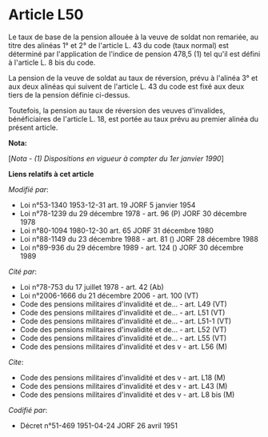# Article L50

Le taux de base de la pension allouée à la veuve de soldat non remariée, au titre des alinéas 1° et 2° de l'article L. 43 du
code (taux normal) est déterminé par l'application de l'indice de pension 478,5 (1) tel qu'il est défini à l'article L. 8 bis
du code.

La pension de la veuve de soldat au taux de réversion, prévu à l'alinéa 3° et aux deux alinéas qui suivent de l'article L. 43
du code est fixé aux deux tiers de la pension définie ci-dessus.

Toutefois, la pension au taux de réversion des veuves d'invalides, bénéficiaires de l'article L. 18, est portée au taux prévu
au premier alinéa du présent article.

**Nota:**

[*Nota - (1) Dispositions en vigueur à compter du 1er janvier 1990*]

**Liens relatifs à cet article**

_Modifié par_:

  - Loi n°53-1340 1953-12-31 art. 19 JORF 5 janvier 1954
  - Loi n°78-1239 du 29 décembre 1978 - art. 96 (P) JORF 30 décembre 1978
  - Loi n°80-1094 1980-12-30 art. 65 JORF 31 décembre 1980
  - Loi n°88-1149 du 23 décembre 1988 - art. 81 () JORF 28 décembre 1988
  - Loi n°89-936 du 29 décembre 1989 - art. 124 () JORF 30 décembre 1989

_Cité par_:

  - Loi n°78-753 du 17 juillet 1978 - art. 42 (Ab)
  - Loi n°2006-1666 du 21 décembre 2006 - art. 100 (VT)
  - Code des pensions militaires d'invalidité et de... - art. L49 (VT)
  - Code des pensions militaires d'invalidité et de... - art. L51 (VT)
  - Code des pensions militaires d'invalidité et de... - art. L51-1 (VT)
  - Code des pensions militaires d'invalidité et de... - art. L52 (VT)
  - Code des pensions militaires d'invalidité et de... - art. L55 (VT)
  - Code des pensions militaires d'invalidité et des v - art. L56 (M)

_Cite_:

  - Code des pensions militaires d'invalidité et des v - art. L18 (M)
  - Code des pensions militaires d'invalidité et des v - art. L43 (M)
  - Code des pensions militaires d'invalidité et des v - art. L8 bis (M)

_Codifié par_:

  - Décret n°51-469 1951-04-24 JORF 26 avril 1951
